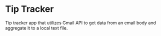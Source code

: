 # Tip Tracker

Tip tracker app that utilizes Gmail API to get data from an email body and aggregate it to a local text file. 
